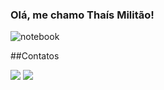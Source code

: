 ### Olá, me chamo Thaís Militão!
<!--
**ThaisMilitao/ThaisMilitao** is a ✨ _special_ ✨ repository because its `README.md` (this file) appears on your GitHub profile.

Here are some ideas to get you started:

- 🔭 I’m currently working on ...
- 🌱 I’m currently learning ...
- 👯 I’m looking to collaborate on ...
- 🤔 I’m looking for help with ...
- 💬 Ask me about ...
- 📫 How to reach me: ...
- 😄 Pronouns: ...
- ⚡ Fun fact: ...

<div>
<a href="https://github.com/ThaisMilitao">
<img loading="lazy" height="180em" src="https://github-readme-stats.vercel.app/api/top-langs/?username=ThaisMilitao&layout=compact&langs_count=7&theme=dracula"/>
<img loading="lazy" height="180em" src="https://github-readme-stats.vercel.app/api?username=ThaisMilitao&show_icons=true&theme=dracula&include_all_commits=true&count_private=true"/>
</div>-->

![notebook](https://github.com/user-attachments/assets/49cb8c0a-fe93-417f-8f8c-bcec32fb07c2)

##Contatos
<div>
<a href = "mailto:thaiskarolayne14@gmail.com"><img loading="lazy" src="https://img.shields.io/badge/Gmail-5353ec?style=for-the-badge&logo=gmail&logoColor=white" target="_blank"></a>
<a href="https://www.linkedin.com/in/thais-militao" target="_blank"><img loading="lazy" src="https://img.shields.io/badge/LinkedIn-5353ec?style=for-the-badge&logo=linkedin&logoColor=white" target="_blank"></a>   
</div>
                                    
